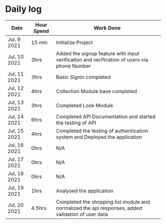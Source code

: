 # Daily log

| Date         | Hour Spend | Work Done                                                                                          |
| ------------ | ---------- | -------------------------------------------------------------------------------------------------- |
| Jul, 9 2021  | 15 min     | Initialize Project                                                                                 |
| Jul, 10 2021 | 3hrs       | Added the signup feature with input verification and verification of users via phone Number        |
| Jul, 11 2021 | 3hrs       | Basic Signin completed                                                                             |
| Jul, 12 2021 | 4hrs       | Collection Module base completed                                                                   |
| Jul, 13 2021 | 3hrs       | Completed Look Module                                                                              |
| Jul, 14 2021 | 6hrs       | Completed API Documentation and started the testing of API                                         |
| Jul, 15 2021 | 4hrs       | Completed the testing of authentication system and Deployed the application                        |
| Jul, 16 2021 | 0hrs       | N/A                                                                                                |
| Jul, 17 2021 | 0hrs       | N/A                                                                                                |
| Jul, 18 2021 | 0hrs       | N/A                                                                                                |
| Jul, 19 2021 | 1hrs       | Analysed the application                                                                           |
| Jul, 20 2021 | 4.5hrs     | Completed the shopping list module and normalized the api responses, added validation of user data |
